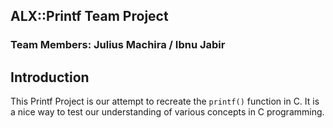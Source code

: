<h2>ALX::Printf Team Project </h2>
<h3> <strong>Team Members:</strong> Julius Machira / Ibnu Jabir </h3>
<h2>Introduction</h2>
<p>This Printf Project is our attempt to recreate the <code>printf()</code> function in C. It is a nice way to test our understanding of various concepts in C programming.</p>
